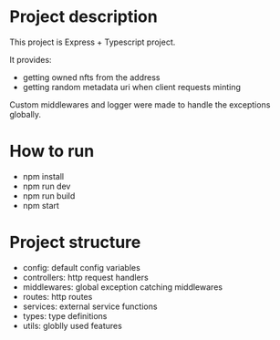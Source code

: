 # Project description

This project is Express + Typescript project.

It provides:

- getting owned nfts from the address
- getting random metadata uri when client requests minting

Custom middlewares and logger were made to handle the exceptions globally.

# How to run

- npm install
- npm run dev
- npm run build
- npm start

# Project structure

- config: default config variables
- controllers: http request handlers
- middlewares: global exception catching middlewares
- routes: http routes
- services: external service functions
- types: type definitions
- utils: globlly used features
